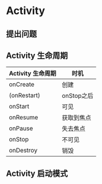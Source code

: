 # Activity

## 提出问题



## Activity 生命周期

|Activity 生命周期|时机|
|---|---|
|onCreate|创建|
|(onRestart)|onStop之后|
|onStart|可见|
|onResume|获取到焦点|
|onPause|失去焦点|
|onStop|不可见|
|onDestroy|销毁|



## Activity 启动模式

